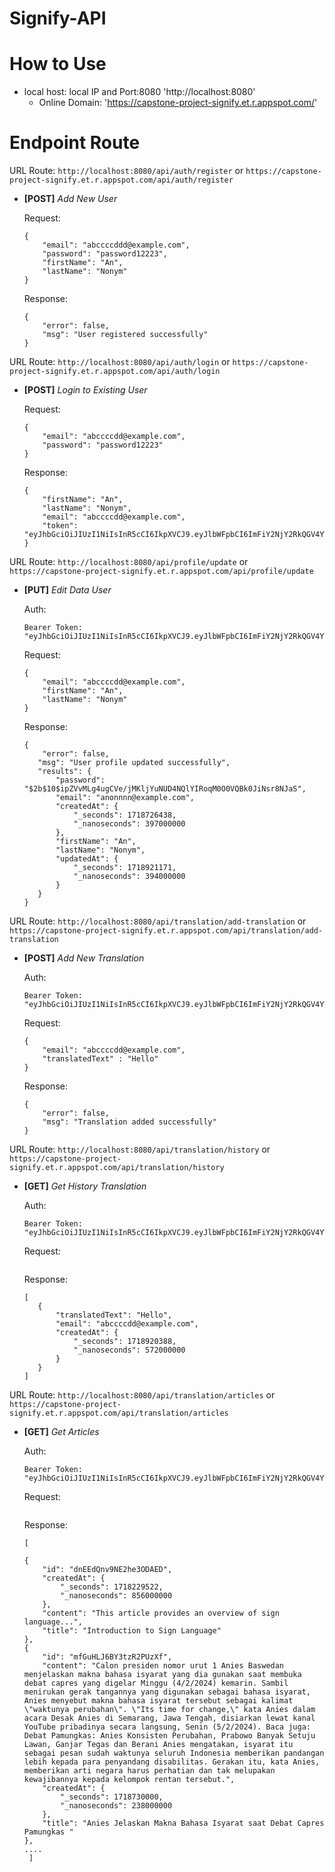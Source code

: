 # Signify-API

# How to Use
- local host: local IP and Port:8080
   'http://localhost:8080'
  - Online Domain:
   'https://capstone-project-signify.et.r.appspot.com/'

# Endpoint Route

URL Route:
  `http://localhost:8080/api/auth/register`
  or
  `https://capstone-project-signify.et.r.appspot.com/api/auth/register`

  - **[POST]** _Add New User_

    Request:

    ```
    {
        "email": "abccccddd@example.com",
        "password": "password12223",
        "firstName": "An",
        "lastName": "Nonym"
    }
    ```

    Response:

    ```
    {
        "error": false,
        "msg": "User registered successfully"
    }
    ```

URL Route:
  `http://localhost:8080/api/auth/login`
  or
  `https://capstone-project-signify.et.r.appspot.com/api/auth/login`

  - **[POST]** _Login to Existing User_

    Request:

    ```
    {
        "email": "abccccdd@example.com",
        "password": "password12223"
    }
    ```

    Response:

    ```
    {
        "firstName": "An",
        "lastName": "Nonym",
        "email": "abccccdd@example.com",
        "token": "eyJhbGciOiJIUzI1NiIsInR5cCI6IkpXVCJ9.eyJlbWFpbCI6ImFiY2NjY2RkQGV4YW1wbGUuY29tIiwiaWF0IjoxNzE4OTIwMTE4fQ.gtjHCzOV6E6gd4EHmMoFSMQi2FYptj1SW8GLnGoF9_I"
    }
    ```

URL Route:
  `http://localhost:8080/api/profile/update`
  or
  `https://capstone-project-signify.et.r.appspot.com/api/profile/update`

  - **[PUT]** _Edit Data User_

    Auth:
    ```
    Bearer Token: "eyJhbGciOiJIUzI1NiIsInR5cCI6IkpXVCJ9.eyJlbWFpbCI6ImFiY2NjY2RkQGV4YW1wbGUuY29tIiwiaWF0IjoxNzE4OTIwMTE4fQ.gtjHCzOV6E6gd4EHmMoFSMQi2FYptj1SW8GLnGoF9_I"
    ```

    Request:

    ```
    {
        "email": "abccccdd@example.com",
        "firstName": "An",
        "lastName": "Nonym"
    }

    ```

    Response:

    ```
    {
        "error": false,
       "msg": "User profile updated successfully",
       "results": {
           "password": "$2b$10$ipZVvMLg4ugCVe/jMKljYuNUD4NQlYIRoqM0O0VQBk0JiNsr8NJaS",
           "email": "anonnnn@example.com",
           "createdAt": {
               "_seconds": 1718726438,
               "_nanoseconds": 397000000
           },
           "firstName": "An",
           "lastName": "Nonym",
           "updatedAt": {
               "_seconds": 1718921171,
               "_nanoseconds": 394000000
           }
       }
    }
    ```


URL Route:
  `http://localhost:8080/api/translation/add-translation`
  or
  `https://capstone-project-signify.et.r.appspot.com/api/translation/add-translation`

  - **[POST]** _Add New Translation_

    Auth:
    ```
    Bearer Token: "eyJhbGciOiJIUzI1NiIsInR5cCI6IkpXVCJ9.eyJlbWFpbCI6ImFiY2NjY2RkQGV4YW1wbGUuY29tIiwiaWF0IjoxNzE4OTIwMTE4fQ.gtjHCzOV6E6gd4EHmMoFSMQi2FYptj1SW8GLnGoF9_I"
    ```

    Request:

    ```
    {
        "email": "abccccdd@example.com",
        "translatedText" : "Hello"
    }

    ```

    Response:

    ```
    {
        "error": false,
        "msg": "Translation added successfully"
    }
    ```

URL Route:
  `http://localhost:8080/api/translation/history`
  or
  `https://capstone-project-signify.et.r.appspot.com/api/translation/history`

  - **[GET]** _Get History Translation_

    Auth:
    ```
    Bearer Token: "eyJhbGciOiJIUzI1NiIsInR5cCI6IkpXVCJ9.eyJlbWFpbCI6ImFiY2NjY2RkQGV4YW1wbGUuY29tIiwiaWF0IjoxNzE4OTIwMTE4fQ.gtjHCzOV6E6gd4EHmMoFSMQi2FYptj1SW8GLnGoF9_I"
    ```

    Request:

    ```

    ```

    Response:

    ```
    [
       {
           "translatedText": "Hello",
           "email": "abccccdd@example.com",
           "createdAt": {
               "_seconds": 1718920388,
               "_nanoseconds": 572000000
           }
       }
    ]
    ```
URL Route:
  `http://localhost:8080/api/translation/articles`
  or
  `https://capstone-project-signify.et.r.appspot.com/api/translation/articles`

  - **[GET]** _Get Articles_

    Auth:
    ```
    Bearer Token: "eyJhbGciOiJIUzI1NiIsInR5cCI6IkpXVCJ9.eyJlbWFpbCI6ImFiY2NjY2RkQGV4YW1wbGUuY29tIiwiaWF0IjoxNzE4OTIwMTE4fQ.gtjHCzOV6E6gd4EHmMoFSMQi2FYptj1SW8GLnGoF9_I"
    ```

    Request:

    ```

    ```

    Response:

    ```
    [
    
    {
        "id": "dnEEdQnv9NE2he3ODAED",
        "createdAt": {
            "_seconds": 1718229522,
            "_nanoseconds": 856000000
        },
        "content": "This article provides an overview of sign language...",
        "title": "Introduction to Sign Language"
    },
    {
        "id": "mfGuHLJ6BY3tzR2PUzXf",
        "content": "Calon presiden nomor urut 1 Anies Baswedan menjelaskan makna bahasa isyarat yang dia gunakan saat membuka debat capres yang digelar Minggu (4/2/2024) kemarin. Sambil menirukan gerak tangannya yang digunakan sebagai bahasa isyarat, Anies menyebut makna bahasa isyarat tersebut sebagai kalimat \"waktunya perubahan\". \"Its time for change,\" kata Anies dalam acara Desak Anies di Semarang, Jawa Tengah, disiarkan lewat kanal YouTube pribadinya secara langsung, Senin (5/2/2024). Baca juga: Debat Pamungkas: Anies Konsisten Perubahan, Prabowo Banyak Setuju Lawan, Ganjar Tegas dan Berani Anies mengatakan, isyarat itu sebagai pesan sudah waktunya seluruh Indonesia memberikan pandangan lebih kepada para penyandang disabilitas. Gerakan itu, kata Anies, memberikan arti negara harus perhatian dan tak melupakan kewajibannya kepada kelompok rentan tersebut.",
        "createdAt": {
            "_seconds": 1718730000,
            "_nanoseconds": 238000000
        },
        "title": "Anies Jelaskan Makna Bahasa Isyarat saat Debat Capres Pamungkas "
    },
    ....
     ]
    ```

